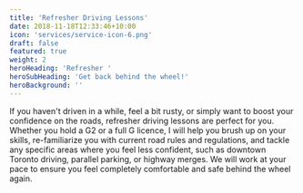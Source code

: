 ```yaml
---
title: 'Refresher Driving Lessons'
date: 2018-11-18T12:33:46+10:00
icon: 'services/service-icon-6.png'
draft: false
featured: true
weight: 2
heroHeading: 'Refresher '
heroSubHeading: 'Get back behind the wheel!'
heroBackground: ''
---
```


If you haven't driven in a while, feel a bit rusty, or simply want to boost your confidence on the roads, refresher driving lessons are perfect for you. Whether you hold a G2 or a full G licence, I will help you brush up on your skills, re-familiarize you with current road rules and regulations, and tackle any specific areas where you feel less confident, such as downtown Toronto driving, parallel parking, or highway merges. We will work at your pace to ensure you feel completely comfortable and safe behind the wheel again.